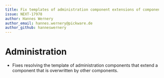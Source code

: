 ```yaml
---
title: Fix templates of administration component extensions of components that have overrides
issue: NEXT-17978
author: Hannes Wernery
author_email: hannes.wernery@pickware.de
author_github: hanneswernery
---
```

# Administration
* Fixes resolving the template of administration components that extend a component that is overwritten by other components.
